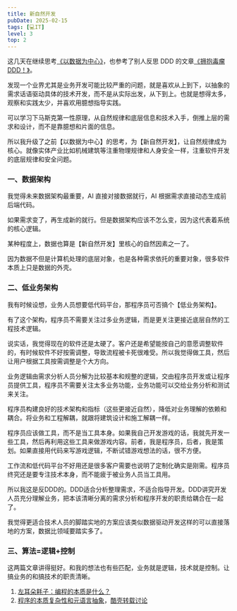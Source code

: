 ```yaml
---
title: 新自然开发
pubDate: 2025-02-15
tags: [💻IT]
level: 3
top: 2
---
```


这几天在继续思考[《以数据为中心》](/lab/20250125-data-centric)，也参考了别人反思 DDD 的文章[《拥抱毒瘤 DDD！》](https://mp.weixin.qq.com/s/AhklSNwD1UzHv0hCGNMcVg)。

发现一个业界尤其是业务开发可能比较严重的问题，就是喜欢从上到下，以抽象的需求话语驱动具体的技术开发，而不是从实际出发，从下到上。也就是想得太多，观察和实践太少，并喜欢用臆想指导实践。

可以学习下马斯克第一性原理，从自然规律和底层信息和技术入手，倒推上层的需求和设计，而不是靠臆想和片面的信息。

所以我升级了之前【以数据为中心】的思考，为【新自然开发】，让自然规律成为核心。就像实体产业比如机械建筑等注重物理规律和人身安全一样，注重软件开发的底层规律和安全问题。

### 一、数据架构

我觉得未来数据架构最重要，AI 直接对接数据就行，AI 根据需求直接动态生成前后端代码。

如果需求变了，再生成新的就行。但是数据架构应该不怎么变，因为这代表着系统的核心逻辑。

某种程度上，数据也算是【新自然开发】里核心的自然因素之一了。

因为数据不但是计算机处理的底层对象，也是各种需求依托的重要对象，很多软件本质上只是数据的外壳。

### 二、低业务架构

我有时候设想，业务人员想要低代码平台，那程序员可否搞个【低业务架构】。

有了这个架构，程序员不需要关注过多业务逻辑，而是更关注更接近底层自然的工程技术逻辑。

说实话，我觉得现在的软件还是太硬了。客户还是希望能按自己的意愿调整软件的，有时候软件不好按需调整，导致流程被卡死很难受。所以我觉得做工具，然后让用户根据工具按需调整是个大方向。

业务逻辑由需求分析人员分解为比较基本和规整的逻辑，交由程序员开发或让程序员提供工具，程序员不需要关注太多业务功能，业务功能可以交给业务分析和测试来关注。

程序员构建良好的技术架构和指标（这些更接近自然），降低对业务理解的依赖和耦合。将业务和工程解耦，就跟将建筑设计和施工解耦一样。

程序员应该做工具，而不是当工具本身。如果我自己开发游戏的话，我就先开发一些工具，然后再利用这些工具来做游戏内容。前者，我是程序员，后者，我是策划。如果直接用代码来写游戏逻辑，不断试错游戏想法的话，很不方便。

工作流和低代码平台不好用还是很多客户需要也说明了定制化确实是刚需。程序员终究还是要专注技术本身，而不能疲于被业务人员当工具用。

所以我这是反DDD的。DDD适合分析整理需求，不适合指导开发。DDD讲究开发人员充分理解业务，把本该清晰分离的需求分析和程序开发的职责给耦合在一起了。

我觉得更适合技术人员的脚踏实地的方案应该类似数据驱动开发这样的可以直接落地的方案，数据比领域要踏实多了。

### 三、算法=逻辑+控制

这两篇文章讲得挺好。和我的想法也有些匹配，业务就是逻辑，技术就是控制。让搞业务的和搞技术的职责清晰。

1. [左耳朵耗子：编程的本质是什么？](https://mp.weixin.qq.com/s/3WKImtdg_rEd_R9eCjs6WA)
2. [程序的本质复杂性和元语言抽象](https://www.cnblogs.com/weidagang2046/p/the-nature-of-meta.html)，[酷壳转载讨论](https://coolshell.cn/articles/10652.html)
